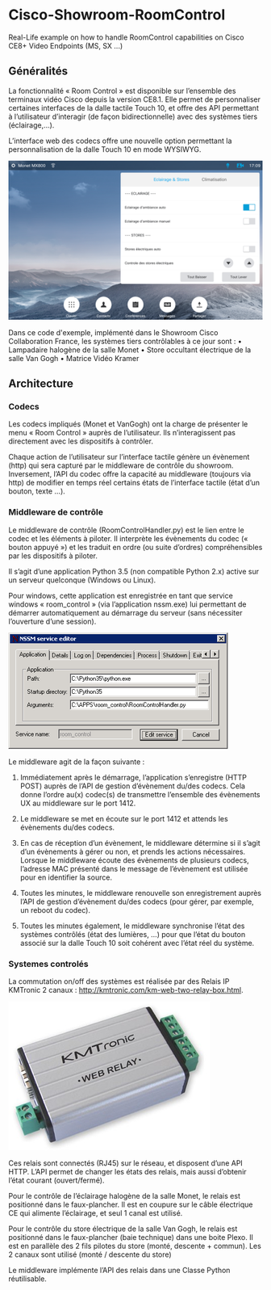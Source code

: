 # Cisco-Showroom-RoomControl
Real-Life example on how to handle RoomControl capabilities on Cisco CE8+ Video Endpoints (MS, SX ...)

## Généralités

La fonctionnalité « Room Control » est disponible sur l’ensemble des terminaux vidéo Cisco depuis la version CE8.1. Elle permet de personnaliser certaines interfaces de la dalle tactile Touch 10, et offre des API permettant à l’utilisateur d’interagir (de façon bidirectionnelle) avec des systèmes tiers (éclairage,…).

L’interface web des codecs offre une nouvelle option permettant la personnalisation de la dalle Touch 10 en mode WYSIWYG.

![Image](https://github.com/gbraux/Cisco-Showroom-RoomControl/raw/master/Screenshots/Room_Control_Screenshot.png)

Dans ce code d'exemple, implémenté dans le Showroom Cisco Collaboration France, les systèmes tiers contrôlables à ce jour sont :
•	Lampadaire halogène de la salle Monet
•	Store occultant électrique de la salle Van Gogh
•	Matrice Vidéo Kramer

## Architecture

### Codecs

Les codecs impliqués (Monet et VanGogh) ont la charge de présenter le menu « Room Control » auprès de l’utilisateur. Ils n’interagissent pas directement avec les dispositifs à contrôler.

Chaque action de l’utilisateur sur l’interface tactile génère un évènement (http) qui sera capturé par le middleware de contrôle du showroom. Inversement, l’API du codec offre la capacité au middleware (toujours via http) de modifier en temps réel certains états de l’interface tactile (état d’un bouton, texte …).

### Middleware de contrôle

Le middleware de contrôle (RoomControlHandler.py) est le lien entre le codec et les éléments à piloter. Il interprète les évènements du codec (« bouton appuyé ») et les traduit en ordre (ou suite d’ordres) compréhensibles par les dispositifs à piloter.

Il s’agit d’une application Python 3.5 (non compatible Python 2.x) active sur un serveur quelconque (Windows ou Linux).

Pour windows, cette application est enregistrée en tant que service windows « room_control » (via l’application nssm.exe) lui permettant de démarrer automatiquement au démarrage du serveur (sans nécessiter l’ouverture d’une session).

![Image](https://github.com/gbraux/Cisco-Showroom-RoomControl/raw/master/Screenshots/NSSM_Screenshot.png)

Le middleware agit de la façon suivante :

1.	Immédiatement après le démarrage, l’application s’enregistre (HTTP POST) auprès de l’API de gestion d’évènement du/des codecs. Cela donne l’ordre au(x) codec(s) de transmettre l’ensemble des évènements UX au middleware sur le port 1412.

2.	Le middleware se met en écoute sur le port 1412 et attends les évènements du/des codecs.

3.	En cas de réception d’un évènement, le middleware détermine si il s’agit d’un évènements à gérer ou non, et prends les actions nécessaires. Lorsque le middleware écoute des évènements de plusieurs codecs, l’adresse MAC présenté dans le message de l’évènement est utilisée pour en identifier la source.

4.	Toutes les minutes, le middleware renouvelle son enregistrement auprès l’API de gestion d’évènement du/des codecs (pour gérer, par exemple, un reboot du codec).

5.	Toutes les minutes également, le middleware synchronise l’état des systèmes contrôlés (état des lumières, …) pour que l’état du bouton associé sur la dalle Touch 10 soit cohérent avec l’état réel du système.

### Systemes controlés

La commutation on/off des systèmes est réalisée par des Relais IP KMTronic 2 canaux : http://kmtronic.com/km-web-two-relay-box.html.

![Image](https://raw.githubusercontent.com/gbraux/Cisco-Showroom-RoomControl/master/Screenshots/relay_screenshot.jpg)

Ces relais sont connectés (RJ45) sur le réseau, et disposent d’une API HTTP. L’API permet de changer les états des relais, mais aussi d’obtenir l’état courant (ouvert/fermé).

Pour le contrôle de l’éclairage halogène de la salle Monet, le relais est positionné dans le faux-plancher. Il est en coupure sur le câble électrique CE qui alimente l’éclairage, et seul 1 canal est utilisé.

Pour le contrôle du store électrique de la salle Van Gogh, le relais est positionné dans le faux-plancher (baie technique) dans une boite Plexo. Il est en parallèle des 2 fils pilotes du store (monté, descente + commun). Les 2 canaux sont utilisé (monté / descente du store)

Le middleware implémente l’API des relais dans une Classe Python réutilisable.
